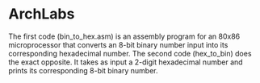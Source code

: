 # ArchLabs
The first code (bin_to_hex.asm) is an assembly program for an 80x86 microprocessor that converts an 8-bit binary number input into its corresponding hexadecimal number. The second code (hex_to_bin) does the exact opposite. It takes as input a 2-digit hexadecimal number and prints its corresponding 8-bit binary number.
